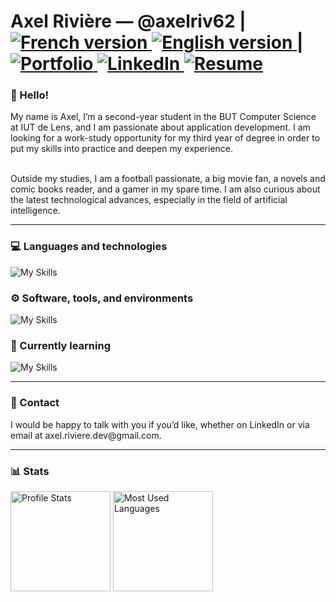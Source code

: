 <h1>
    Axel Rivière — @axelriv62 |
    <a href="https://github.com/axelriv62/axelriv62/blob/main/README.md">
        <img src="https://img.shields.io/badge/README-FR-blue" alt="French version">
    </a>
    <a href="https://github.com/axelriv62/axelriv62/blob/main/README-EN.md">
        <img src="https://img.shields.io/badge/README-EN-blue" alt="English version">
    </a>
    |
    <a href="https://axel-riviere.dev">
        <img src="https://img.shields.io/badge/Portfolio-1E2958?style=flat&logoColor=white" alt="Portfolio">
    </a>
    <a href="https://www.linkedin.com/in/axel-riviere-dev">
        <img src="https://img.shields.io/badge/LinkedIn-0077B5?style=flat&logo=linkedin&logoColor=white" alt="LinkedIn">
    </a>
    <a href="https://axel-riviere.dev/resume.pdf">
        <img src="https://img.shields.io/badge/Resume-4A3D75?style=flat&logoColor=white" alt="Resume">
    </a>
</h1>

<h3> 👋 Hello! </h3>
My name is Axel, I’m a second-year student in the BUT Computer Science at IUT de Lens, and I am passionate about application development. I am looking for a work-study opportunity for my third year of degree in order to put my skills into practice and deepen my experience.

<br>Outside my studies, I am a football passionate, a big movie fan, a novels and comic books reader, and a gamer in my spare time. I am also curious about the latest technological advances, especially in the field of artificial intelligence.

<hr>

<h3> 💻 Languages and technologies</h3>

![My Skills](https://go-skill-icons.vercel.app/api/icons?i=java,py,php,laravel,html,css,ts,angular,flask,postgresql,mysql,sqlite,plsql,bash,android,api,json&theme=dark)

<h3>⚙️ Software, tools, and environments</h3>

![My Skills](https://go-skill-icons.vercel.app/api/icons?i=idea,pycharm,phpstorm,datagrip,webstorm,androidstudio,eclipse,vscode,linux,git,gitlab,github,docker,postman,selenium,figma,ps,xd&theme=dark)

<h3> 🚀 Currently learning</h3>

![My Skills](https://go-skill-icons.vercel.app/api/icons?i=react,next,tailwind,vercel&theme=dark)

<hr>

<h3> 🤝 Contact </h3>
I would be happy to talk with you if you’d like, whether on LinkedIn or via email at axel.riviere.dev@gmail.com.

<hr>

<h3>📊 Stats</h3>

<img height="160px" src="https://github-readme-stats.vercel.app/api?username=axelriv62&theme=tokyonight&hide_border=true&show_icons=true&count_private=true&line_height=24" alt="Profile Stats"/> <img height="160px" src="https://github-readme-stats.vercel.app/api/top-langs/?username=axelriv62&theme=tokyonight&hide_border=true&card_width=380&layout=compact" alt="Most Used Languages"/>
